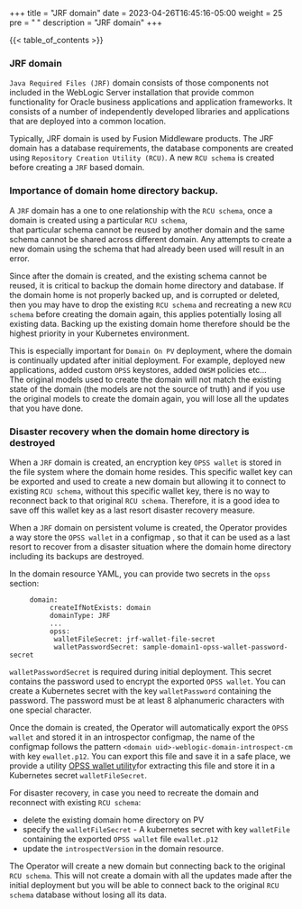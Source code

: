 +++
title = "JRF domain"
date = 2023-04-26T16:45:16-05:00
weight = 25
pre = "<b> </b>"
description = "JRF domain"
+++

{{< table_of_contents >}}

### JRF domain

`Java Required Files (JRF)` domain consists of those components not included in the WebLogic Server 
installation that provide common functionality for Oracle business applications and application 
frameworks. It consists of a number of independently developed libraries and applications that are
deployed into a common location.

Typically, JRF domain is used by Fusion Middleware products. The JRF domain has a database requirements,
the database components are created using `Repository Creation Utility (RCU)`.  A new `RCU schema` is created before creating a
`JRF` based domain.

### Importance of domain home directory backup.

A `JRF` domain has a one to one relationship with the `RCU schema`,  once a domain is created using a particular `RCU schema`,  
that particular schema cannot be reused by another domain and the same schema cannot be shared across different domain.  Any attempts to
create a new domain using the schema that had already been used will result in an error.

Since after the domain is created, and the existing schema cannot be reused, it is critical to backup the domain home directory and database.
If the domain home is not properly backed up, and is corrupted or deleted, then you may have to drop the existing `RCU schema` 
and recreating a new `RCU schema` before creating the domain again, this applies potentially losing all existing data.  Backing up the existing domain home therefore should be
the highest priority in your Kubernetes environment.   

This is especially important for `Domain On PV` deployment, where the domain is continually 
updated after initial deployment.  For example, deployed new applications, added custom `OPSS` keystores, added `OWSM` policies etc...  
The original models used to create the domain will not match the existing state of the domain (the models are not the source of truth) 
and if you use the original models to create the domain again, you will lose all the updates that you have done.

### Disaster recovery when the domain home directory is destroyed

When a `JRF` domain is created, an encryption key `OPSS wallet` is stored in the file system where the domain home resides.
This specific wallet key can be exported and used to create a new domain but allowing it to connect to existing `RCU schema`, 
without this specific wallet key, there is no way to reconnect back to that original `RCU schema`.  Therefore, it is a good
idea to save off this wallet key as a last resort disaster recovery measure.

When a `JRF` domain on persistent volume is created, the Operator provides a way store the `OPSS wallet` in a configmap
, so that it can be used as a last resort to recover from a disaster situation where the domain home directory including its backups are destroyed.

In the domain resource YAML, you can provide two secrets in the `opss` section:

```
     domain:
          createIfNotExists: domain
          domainType: JRF
          ...
          opss:
           walletFileSecret: jrf-wallet-file-secret
           walletPasswordSecret: sample-domain1-opss-wallet-password-secret
```

`walletPasswordSecret` is required during initial deployment.  This secret contains the password used to
encrypt the exported `OPSS wallet`.  You can create a Kubernetes secret with the key `walletPassword` containing the password. 
The password must be at least 8 alphanumeric characters with one special character.

Once the domain is created, the Operator will automatically export the `OPSS wallet` and 
stored it in an introspector configmap, the name of the configmap follows the pattern `<domain uid>-weblogic-domain-introspect-cm` 
with key `ewallet.p12`.  You can export this file and save it in a safe place, we provide a utility 
 [OPSS wallet utility](https://orahub.oci.oraclecorp.com/weblogic-cloud/weblogic-kubernetes-operator/-/blob/main/kubernetes/samples/scripts/domain-lifecycle/opss-wallet.sh)for extracting this file and store it in a Kubernetes secret `walletFileSecret`.

For disaster recovery, in case you need to recreate the domain and reconnect with existing `RCU schema`:

- delete the existing domain home directory on PV
- specify the `walletFileSecret` - A kubernetes secret with key `walletFile` containing the exported `OPSS wallet`
 file `ewallet.p12`
- update the `introspectVersion` in the domain resource.

The Operator will create a new domain but connecting back to the original `RCU schema`. This will not create a domain 
with all the updates made after the initial deployment but you will be able to connect back to the original `RCU schema` database without
losing all its data.






